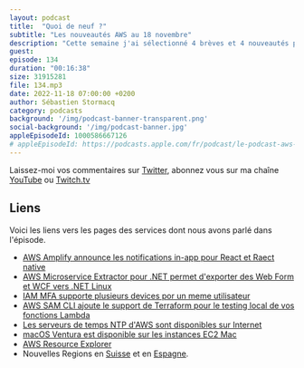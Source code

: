 ```yaml
---
layout: podcast
title:  "Quoi de neuf ?"
subtitle: "Les nouveautés AWS au 18 novembre"
description: "Cette semaine j'ai sélectionné 4 brèves et 4 nouveautés plus longues à expliquer. Dans cet épisode, on parle des gardiens du temps, de Amplify, de macOS, de la découpe de monolithes en microservices. On parle aussi d'authentification multi facteurs, de Terraform pour le serverless et de non pas une, mais deux nouvelles régions. Efin nous terminerons avec une nouveauté qui va nous simplifier la vie à toutes et tous : le resource explorer - une recherche de resources a travers plusieurs régions."
guest: 
episode: 134
duration: "00:16:38"
size: 31915281
file: 134.mp3
date: 2022-11-18 07:00:00 +0200
author: Sébastien Stormacq
category: podcasts
background: '/img/podcast-banner-transparent.png'
social-background: '/img/podcast-banner.jpg'
appleEpisodeId: 1000586667126
# appleEpisodeId: https://podcasts.apple.com/fr/podcast/le-podcast-aws-en-français/id1452118442
---
```


Laissez-moi vos commentaires sur [Twitter](https://twitter.com/sebsto), abonnez vous sur ma chaîne [YouTube](https://www.youtube.com/sebsto) ou [Twitch.tv](https://www.twitch.tv/sebAWS)

## Liens

Voici les liens vers les pages des services dont nous avons parlé dans l'épisode.

- [AWS Amplify announce les notifications in-app pour React et Raect native](https://aws.amazon.com/about-aws/whats-new/2022/11/aws-amplify-general-availability-in-app-messaging-notifications-react-react-native/)
- [AWS Microservice Extractor pour .NET permet d'exporter des Web Form et WCF vers .NET Linux](https://aws.amazon.com/about-aws/whats-new/2022/11/aws-microservice-extractor-net-extracts-ports-code-web-forms-linux/)
- [IAM MFA supporte plusieurs devices por un meme utilisateur](https://aws.amazon.com/about-aws/whats-new/2022/11/aws-identity-access-management-multi-factor-authentication-devices/)
- [AWS SAM CLI ajoute le support de Terraform pour le testing local de vos fonctions Lambda](https://aws.amazon.com/about-aws/whats-new/2022/11/aws-sam-cli-terraform-support-lambda-local-testing-debugging/)
- [Les serveurs de temps NTP d'AWS sont disponibles sur Internet](https://aws.amazon.com/about-aws/whats-new/2022/11/amazon-time-sync-internet-public-ntp-service/)
- [macOS Ventura est disponible sur les instances EC2 Mac](https://aws.amazon.com/about-aws/whats-new/2022/11/amazon-ec2-mac-instances-support-apple-macos-ventura/)
- [AWS Resource Explorer](https://aws.amazon.com/blogs/aws/introducing-aws-resource-explorer-quickly-find-resources-in-your-aws-account/)
- Nouvelles Regions en [Suisse](https://aws.amazon.com/blogs/aws/a-new-aws-region-opens-in-switzerland/) et en [Espagne](https://aws.amazon.com/blogs/aws/now-open-aws-region-in-spain/).